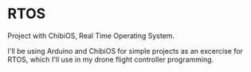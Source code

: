 # RTOS
Project with ChibiOS, Real Time Operating System.

I'll be using Arduino and ChibiOS for simple projects as an excercise for RTOS, which I'll use in my drone flight controller programming. 


